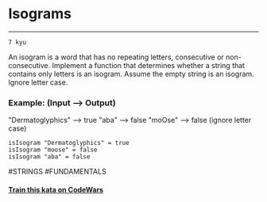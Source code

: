 # Isograms 

---
`7 kyu`

An isogram is a word that has no repeating letters, consecutive or non-consecutive. Implement a function that determines whether a string that contains only letters is an isogram. Assume the empty string is an isogram. Ignore letter case.

### Example: (Input --> Output)
"Dermatoglyphics" --> true "aba" --> false "moOse" --> false (ignore letter case)

```
isIsogram "Dermatoglyphics" = true
isIsogram "moose" = false
isIsogram "aba" = false
```

#STRINGS #FUNDAMENTALS

#### [Train this kata on CodeWars](https://www.codewars.com/kata/54ba84be607a92aa900000f1)